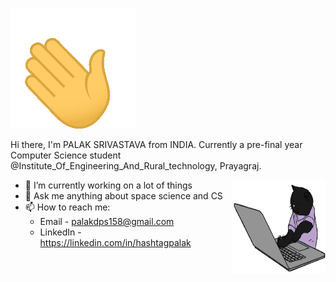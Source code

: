 ![](hi.gif)

Hi there, I'm PALAK SRIVASTAVA from INDIA. Currently a pre-final year Computer Science student @Institute_Of_Engineering_And_Rural_technology, Prayagraj.
<!--
**hashtagpalak/hashtagpalak** is a ✨ _special_ ✨ repository because its `README.md` (this file) appears on your GitHub profile.-->

<img align="right" width="150" height="150" src="code-cat.gif">

- 🔭 I’m currently working on a lot of things
- 💬 Ask me anything about space science and CS
- 📫 How to reach me: 
  - Email - palakdps158@gmail.com
  - LinkedIn - https://linkedin.com/in/hashtagpalak
